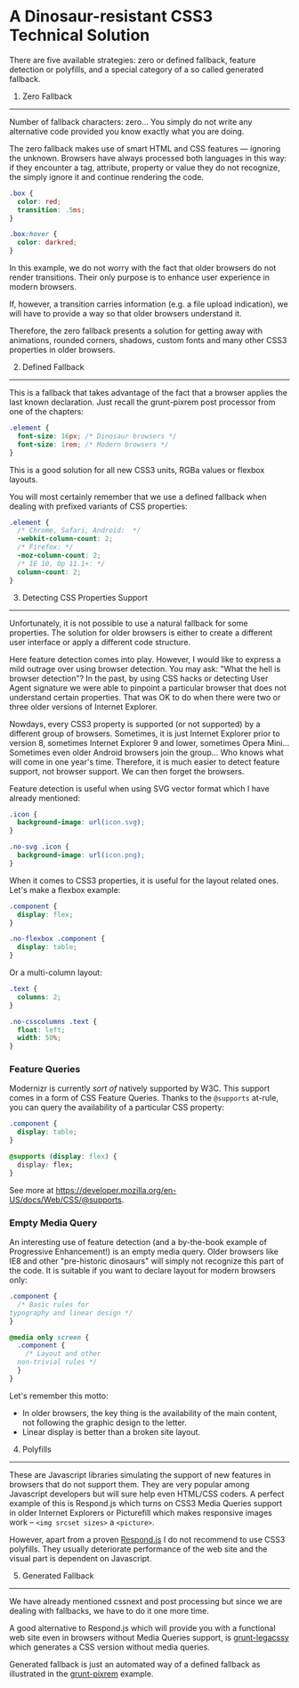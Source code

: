 A Dinosaur-resistant CSS3 Technical Solution
============================================

There are five available strategies: zero or defined fallback, feature detection
or polyfills, and a special category of a so called generated fallback.

1. Zero Fallback
----------------

Number of fallback characters: zero... You simply do not write any alternative
code provided you know exactly what you are doing.

The zero fallback makes use of smart HTML and CSS features — ignoring the
unknown. Browsers have always processed both languages in this way: if they
encounter a tag, attribute, property or value they do not recognize, the simply
ignore it and continue rendering the code.

```css
.box {
  color: red;
  transition: .5ms;
}

.box:hover {
  color: darkred;
}
```

In this example, we do not worry with the fact that older browsers do not render
transitions. Their only purpose is to enhance user experience in modern
browsers.

If, however, a transition carries information (e.g. a file upload indication),
we will have to provide a way so that older browsers understand it.

Therefore, the zero fallback presents a solution for getting away with
animations, rounded corners, shadows, custom fonts and many other CSS3
properties in older browsers.

2. Defined Fallback
-------------------

This is a fallback that takes advantage of the fact that a browser applies the
last known declaration. Just recall the grunt-pixrem post processor from one of
the chapters:

```css
.element {
  font-size: 16px; /* Dinosaur browsers */
  font-size: 1rem; /* Modern browsers */
}
```

This is a good solution for all new CSS3 units, RGBa values or flexbox layouts.

You will most certainly remember that we use a defined fallback when dealing
with prefixed variants of CSS properties:

```css
.element {
  /* Chrome, Safari, Android:  */
  -webkit-column-count: 2;
  /* Firefox: */
  -moz-column-count: 2;
  /* IE 10, Op 11.1+: */
  column-count: 2;
}
```

3. Detecting CSS Properties Support
-----------------------------------

Unfortunately, it is not possible to use a natural fallback for some properties.
The solution for older browsers is either to create a different user interface
or apply a different code structure.

Here feature detection comes into play. However, I would like to express a mild
outrage over using browser detection. You may ask: "What the hell is browser
detection"? In the past, by using CSS hacks or detecting User Agent signature we
were able to pinpoint a particular browser that does not understand certain
properties. That was OK to do when there were two or three older versions of
Internet Explorer.

Nowdays, every CSS3 property is supported (or not supported) by a different
group of browsers. Sometimes, it is just Internet Explorer prior to version 8,
sometimes Internet Explorer 9 and lower, sometimes Opera Mini… Sometimes even
older Android browsers join the group… Who knows what will come in one year's
time. Therefore, it is much easier to detect feature support, not browser
support. We can then forget the browsers.

Feature detection is useful when using SVG vector format which I have already
mentioned:

```css
.icon {
  background-image: url(icon.svg);
}

.no-svg .icon {
  background-image: url(icon.png);
}
```

When it comes to CSS3 properties, it is useful for the layout related ones.
Let's make a flexbox example:

```css
.component {
  display: flex;
}

.no-flexbox .component {
  display: table;
}
```

Or a multi-column layout:

```css
.text {
  columns: 2;
}

.no-csscolumns .text {
  float: left;
  width: 50%;
}
```

### Feature Queries

Modernizr is currently *sort of* natively supported by W3C. This support comes
in a form of CSS Feature Queries. Thanks to the `@supports` at-rule, you can
query the availability of a particular CSS property:

```css
.component {
  display: table;
}

@supports (display: flex) {
  display: flex;
}
```

See more at <https://developer.mozilla.org/en-US/docs/Web/CSS/@supports>.

### Empty Media Query

An interesting use of feature detection (and a by-the-book example of
Progressive Enhancement!) is an empty media query. Older browsers like IE8 and
other "pre-historic dinosaurs" will simply not recognize this part of the code.
It is suitable if you want to declare layout for modern browsers only:

```css
.component {
  /* Basic rules for 
typography and linear design */
}

@media only screen {
  .component {
    /* Layout and other
  non-trivial rules */
  }
}
```

Let's remember this motto:

-   In older browsers, the key thing is the availability of the main content,
    not following the graphic design to the letter.
-   Linear display is better than a broken site layout.

4. Polyfills
------------

These are Javascript libraries simulating the support of new features in
browsers that do not support them. They are very popular among Javascript
developers but will sure help even HTML/CSS coders. A perfect example of this is
Respond.js which turns on CSS3 Media Queries support in older Internet Explorers
or Picturefill which makes responsive images work – `<img srcset sizes>` a
`<picture>`.

However, apart from a proven
[Respond.js](<https://github.com/scottjehl/Respond>) I do not recommend to use
CSS3 polyfills. They usually deteriorate performance of the web site and the
visual part is dependent on Javascript.

5. Generated Fallback
---------------------

We have already mentioned cssnext and post processing but since we are dealing
with fallbacks, we have to do it one more time.

A good alternative to Respond.js which will provide you with a functional web
site even in browsers without Media Queries support, is
[grunt-legacssy](<https://github.com/robinpokorny/grunt-legacssy>) which
generates a CSS version without media queries.

Generated fallback is just an automated way of a defined fallback as illustrated
in the [grunt-pixrem](<https://github.com/robwierzbowski/grunt-pixrem>) example.
